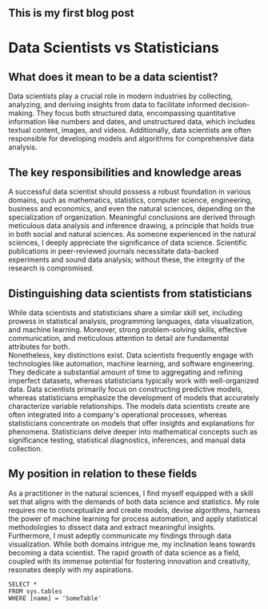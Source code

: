 ## This is my first blog post
# Data Scientists vs Statisticians
## What does it mean to be a data scientist?
Data scientists play a crucial role in modern industries by collecting, analyzing, and deriving insights from data to facilitate informed decision-making. They focus both structured data, encompassing quantitative information like numbers and dates, and unstructured data, which includes textual content, images, and videos. Additionally, data scientists are often responsible for developing models and algorithms for comprehensive data analysis.
## The key responsibilities and knowledge areas  
A successful data scientist should possess a robust foundation in various domains, such as mathematics, statistics, computer science, engineering, business and economics, and even the natural sciences, depending on the specialization of organization. Meaningful conclusions are derived through meticulous data analysis and inference drawing, a principle that holds true in both social and natural sciences. As someone experienced in the natural sciences, I deeply appreciate the significance of data science. Scientific publications in peer-reviewed journals necessitate data-backed experiments and sound data analysis; without these, the integrity of the research is compromised.
## Distinguishing data scientists from statisticians
While data scientists and statisticians share a similar skill set, including prowess in statistical analysis, programming languages, data visualization, and machine learning. Moreover, strong problem-solving skills, effective communication, and meticulous attention to detail are fundamental attributes for both.  
Nonetheless, key distinctions exist. Data scientists frequently engage with technologies like automation, machine learning, and software engineering. They dedicate a substantial amount of time to aggregating and refining imperfect datasets, whereas statisticians typically work with well-organized data. Data scientists primarily focus on constructing predictive models, whereas statisticians emphasize the development of models that accurately characterize variable relationships. The models data scientists create are often integrated into a company's operational processes, whereas statisticians concentrate on models that offer insights and explanations for phenomena. Statisticians delve deeper into mathematical concepts such as significance testing, statistical diagnostics, inferences, and manual data collection.
## My position in relation to these fields
As a practitioner in the natural sciences, I find myself equipped with a skill set that aligns with the demands of both data science and statistics. My role requires me to conceptualize and create models, devise algorithms, harness the power of machine learning for process automation, and apply statistical methodologies to dissect data and extract meaningful insights. Furthermore, I must adeptly communicate my findings through data visualization. While both domains intrigue me, my inclination leans towards becoming a data scientist. The rapid growth of data science as a field, coupled with its immense potential for fostering innovation and creativity, resonates deeply with my aspirations. 
 ```tsql
 SELECT *
 FROM sys.tables
 WHERE [name] = 'SomeTable'
 ```
